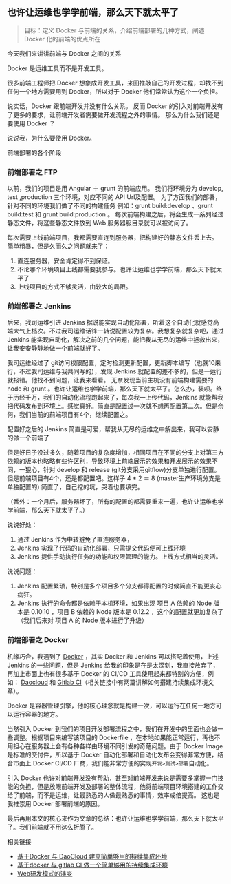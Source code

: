 ## 也许让运维也学学前端，那么天下就太平了
>目标：定义 Docker 与前端的关系，介绍前端部署的几种方式，阐述 Docker 化的前端的优点所在

今天我们来讲讲前端与 Docker 之间的关系

Docker 是运维工具而不是开发工具。

很多前端工程师把 Docker 想象成开发工具，来回推敲自己的开发过程，却找不到任何一个地方需要用到 Docker，所以对于 Docker 他们常常认为这个一个负担。

说实话，Docker 跟前端开发并没有什么关系。
反而 Docker 的引入对前端开发有了更多的要求，让前端开发者需要做开发流程之外的事情。
那么为什么我们还是要使用 Docker ？
 
说说我，为什么要使用 Docker。

前端部署的各个阶段

### 前端部署之 FTP

以前，我们的项目是用 Angular ＋ grunt 的前端应用。
我们将环境分为 develop, test ,production 三个环境，对应不同的 API Url及配置。
为了方面我们的部署，针对不同的环境我们做了不同的构建任务 
例如：grunt build:develop 、grunt build:test 和 grunt build:production 。
每次前端构建之后，将会生成一系列经过静态文件，将这些静态文件放到 Web 服务器服目录就可以被访问了。

每次需要上线前端项目，我都需要直连到服务器，把构建好的静态文件丢上去。
简单粗暴，但是久而久之问题就来了：

1. 直连服务器，安全肯定得不到保证。
2. 不论哪个环境项目上线都需要我参与。也许让运维也学学前端，那么天下就太平了
3. 上线项目的方式不够灵活，由较大的局限。

### 前端部署之 Jenkins

后来，我司运维引进 Jenkins 据说能实现自动化部署，听着这个自动化就感觉高端大气上档次。不过我司运维话锋一转说配置较为复杂。我想复杂就复杂吧，通过 Jenkins 能实现自动化，解决之前的几个问题，能把我从无尽的运维中拯救出来，让我安安静静地做一个前端就好了。

我司运维经过了 git访问权限配置，定时检测更新配置，更新脚本编写（也就10来行，不过我司运维与我共同写的），发现 Jenkins 就配置的差不多的，但是一运行就报错。他找不到问题，让我来看看。
无奈发现当前主机没有前端构建需要的 node 和 grunt 。也许让运维也学学前端，那么天下就太平了。怎么办，装呗。终于历经千万，我们的自动化流程跑起来了，每次我一上传代码，Jenkins 就能帮我把代码发布到环境上。感觉真好。简直是配置过一次就不想再配置第二次。但是奈何，我们当前的前端项目有4个，继续配置之。

配置好之后的 Jenkins 简直是可爱，帮我从无尽的运维之中解出来，我可以安静的做一个前端了

但是好日子没过多久，随着项目的复杂度增加，相同项目在不同的分支上对第三方依赖的版本也略略有些许区别，导致环境上前端展示的效果和开发展示的效果不同，一狠心，针对 develop 和 release (git分支采用gitflow)分支单独进行配置。但是前端项目有4个，还是都配置吧。这样子 4 * 2 ＝ 8 (master生产环境分支是单独配置的) 简直了，自己挖的坑，哭着也要填完。

（番外：一个月后，服务器坏了，所有的配置的都需要重来一遍，也许让运维也学学前端，那么天下就太平了。）

说说好处：

1. 通过 Jenkins 作为中转避免了直连服务器，
2. Jenkins 实现了代码的自动化部署，只需提交代码便可上线环境
3. Jenkins 提供手动执行任务的功能和权限管理的能力。上线方式相当的灵活。

说说问题：

1. Jenkins 配置繁琐，特别是多个项目多个分支都得配置的时候简直不能更丧心病狂。
2. Jenkins 执行的命令都是依赖于本机环境，如果出现 项目 A 依赖的 Node 版本是 0.10.10 ，项目 B 依赖的 Node 版本是 0.12.2 ，这个的配置就更加复杂了（我们后来对 项目 A 的 Node 版本进行了升级）

### 前端部署之 Docker 

机缘巧合，我遇到了 [Docker](https://www.docker.com/) ，其实 Docker 和 Jenkins 可以搭配着使用，上述 Jenkins 的一些问题，但是 Jenkins 给我的印象是在是太深刻，我直接放弃了，再加上市面上也有很多基于 Docker 的 CI/CD 工具使用起来都特别的方便，例如： [Daocloud](https://www.daocloud.io/) 和 [Gitlab CI](https://ci.gitlab.com/)（相关链接中有两篇讲解如何搭建持续集成环境文章）。

Docker 是容器管理引擎，他的核心理念就是构建一次，可以运行在任何一地方可以运行容器的地方。

当然引入 Docker 到我们的项目开发部署流程之中，我们在开发中的里面也会做一些调整。根据项目来编写该项目的 Dockerfile ，在本地如果能正常运行，再也不用担心在服务器上会有各种各样由环境不同引发的奇葩问题。由于 Docker Image 是标准的交付件，所以基于 Docker 自动化部署和自动化发布会变得非常方便，结合市面上 Docker CI/CD 厂商，我们能非常方便的实现`开发>测试>部署`自动化。

引入 Docker 也许对前端开发没有帮助，甚至对前端开发来说是需要多掌握一门技能的负担，但是放眼前端开发及部署的整体流程，他将前端项目环境搭建的工作交给了前端，而不是运维，让最熟悉的人做最熟悉的事情，效率成倍提高。
这也是我推崇用 Docker 部署前端的原因。

最后再用本文的核心来作为文章的总结：也许让运维也学学前端，那么天下就太平了。我们前端就不用这么折腾了。

相关链接 

* [基于Docker 与 DaoCloud 建立简单够用的持续集成环境](https://github.com/Ye-Ting/docker-ci/blob/master/daocloud.md)
* [基于docker 与 gitlab CI 做一个简单够用的持续集成环境](https://github.com/Ye-Ting/docker-ci/blob/master/gitlab.md)
* [Web研发模式的演变](https://github.com/lifesinger/lifesinger.github.com/issues/184)